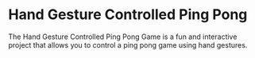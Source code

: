 # Hand Gesture Controlled Ping Pong
The Hand Gesture Controlled Ping Pong Game is a fun and interactive project that allows you to control a ping pong game using hand gestures.
